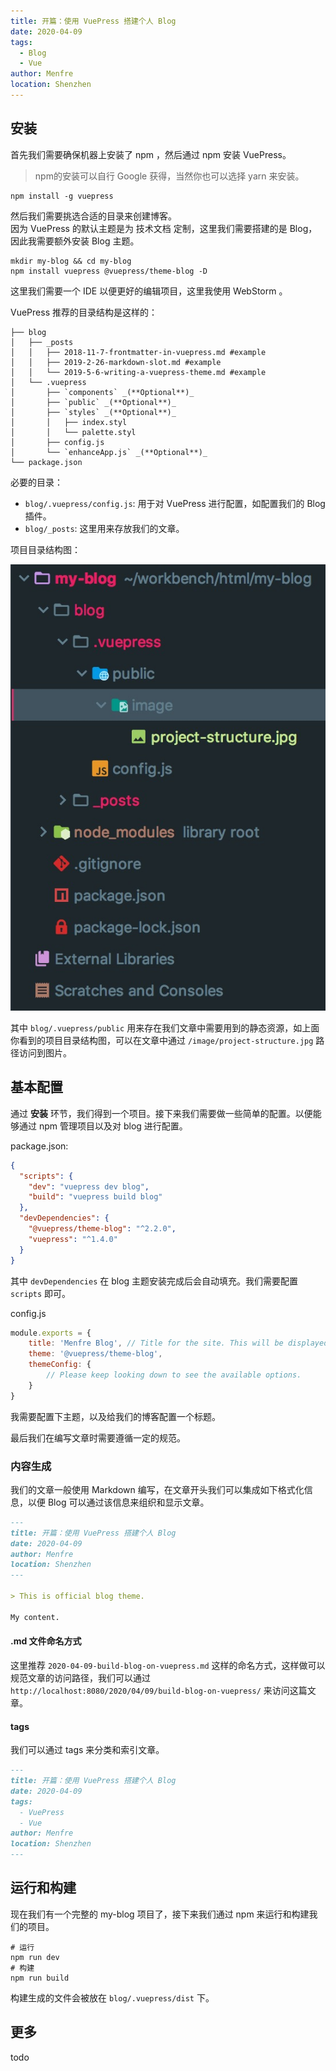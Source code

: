```yaml
---
title: 开篇：使用 VuePress 搭建个人 Blog
date: 2020-04-09
tags: 
  - Blog
  - Vue
author: Menfre
location: Shenzhen  
---
```


## 安装

首先我们需要确保机器上安装了 npm ，然后通过 npm 安装 VuePress。

> npm的安装可以自行 Google 获得，当然你也可以选择 yarn 来安装。

```shell
npm install -g vuepress
```

然后我们需要挑选合适的目录来创建博客。  
因为 VuePress 的默认主题是为 技术文档 定制，这里我们需要搭建的是 Blog，因此我需要额外安装 Blog 主题。

```shell
mkdir my-blog && cd my-blog
npm install vuepress @vuepress/theme-blog -D
```

这里我们需要一个 IDE 以便更好的编辑项目，这里我使用 WebStorm 。

VuePress 推荐的目录结构是这样的：

```text
├── blog
│   ├── _posts
│   │   ├── 2018-11-7-frontmatter-in-vuepress.md #example
│   │   ├── 2019-2-26-markdown-slot.md #example
│   │   └── 2019-5-6-writing-a-vuepress-theme.md #example
│   └── .vuepress
│       ├── `components` _(**Optional**)_
│       ├── `public` _(**Optional**)_
│       ├── `styles` _(**Optional**)_
│       │   ├── index.styl
│       │   └── palette.styl
│       ├── config.js
│       └── `enhanceApp.js` _(**Optional**)_
└── package.json
```

必要的目录：

* `blog/.vuepress/config.js`: 用于对 VuePress 进行配置，如配置我们的 Blog 插件。
* `blog/_posts`: 这里用来存放我们的文章。

项目目录结构图：

![project-structure](/image/project-structure.jpg)

其中 `blog/.vuepress/public` 用来存在我们文章中需要用到的静态资源，如上面你看到的项目目录结构图，可以在文章中通过 `/image/project-structure.jpg` 路径访问到图片。

## 基本配置 
通过 **安装** 环节，我们得到一个项目。接下来我们需要做一些简单的配置。以便能够通过 npm 管理项目以及对 blog 进行配置。

package.json:

```json
{
  "scripts": {
    "dev": "vuepress dev blog",
    "build": "vuepress build blog"
  },
  "devDependencies": {
    "@vuepress/theme-blog": "^2.2.0",
    "vuepress": "^1.4.0"
  }
}
```
其中 `devDependencies` 在 blog 主题安装完成后会自动填充。我们需要配置 `scripts` 即可。

config.js
```js
module.exports = {
    title: 'Menfre Blog', // Title for the site. This will be displayed in the navbar.
    theme: '@vuepress/theme-blog',
    themeConfig: {
        // Please keep looking down to see the available options.
    }
}
```
我需要配置下主题，以及给我们的博客配置一个标题。

最后我们在编写文章时需要遵循一定的规范。

### 内容生成

我们的文章一般使用 Markdown 编写，在文章开头我们可以集成如下格式化信息，以便 Blog 可以通过该信息来组织和显示文章。

```markdown
---
title: 开篇：使用 VuePress 搭建个人 Blog
date: 2020-04-09
author: Menfre
location: Shenzhen  
---

> This is official blog theme.

My content.
```

#### .md 文件命名方式

这里推荐 `2020-04-09-build-blog-on-vuepress.md` 这样的命名方式，这样做可以规范文章的访问路径，我们可以通过 `http://localhost:8080/2020/04/09/build-blog-on-vuepress/` 来访问这篇文章。

#### tags

我们可以通过 tags 来分类和索引文章。

```markdown
---
title: 开篇：使用 VuePress 搭建个人 Blog
date: 2020-04-09
tags: 
  - VuePress
  - Vue
author: Menfre
location: Shenzhen  
---
```

## 运行和构建

现在我们有一个完整的 my-blog 项目了，接下来我们通过 npm 来运行和构建我们的项目。

```shell
# 运行
npm run dev
# 构建
npm run build
```

构建生成的文件会被放在 `blog/.vuepress/dist` 下。

## 更多

todo
